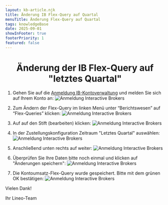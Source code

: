 ```yaml
---
layout: kb-article.njk
title: Änderung IB Flex-Query auf Quartal
menuTitle: Änderung Flex-Query auf Quartal
tags: knowledgeBase
date: 2025-09-01
showInFooter: true
footerPriority: 1
featured: false
---
```


# <center>Änderung der IB Flex-Query auf "letztes Quartal"</center>


1. Gehen Sie auf die [Anmeldung IB-Kontoverwaltung](https://www.interactivebrokers.ie/sso/Login?RL=1) und melden Sie sich auf Ihrem Konto an:
![Anmeldung Interactive Brokers](/assets/images/anleitungen/anbindung/01-anmeldung-ib.png)

2. Zum Ändern der Flex-Query im linken Menü unter “Berichtswesen” auf “Flex-Queries” klicken:
![Anmeldung Interactive Brokers](/assets/images/anleitungen/anbindung/02-menue-berichtswesen.png)

3. Auf auf den Stift (bearbeiten) klicken:
![Anmeldung Interactive Brokers](/assets/images/anleitungen/aenderung-quartal/01-flex-query-bearbeiten.png)

4. In der Zustellungskonfiguration Zeitraum "Letztes Quartal" auswählen:
![Anmeldung Interactive Brokers](/assets/images/anleitungen/aenderung-quartal/02-bearbeiten.png)

5. Anschließend unten rechts auf weiter:
![Anmeldung Interactive Brokers](/assets/images/anleitungen/aenderung-quartal/03-weiter.png)

6. Überprüfen Sie Ihre Daten bitte noch einmal und klicken auf "Änderungen speichern":
![Anmeldung Interactive Brokers](/assets/images/anleitungen/aenderung-quartal/04-aenderungen-speichern.png)

7. Die Kontoumsatz-Flex-Query wurde gespeichert. Bitte mit dem grünen OK bestätigen:
![Anmeldung Interactive Brokers](/assets/images/anleitungen/aenderung-quartal/05-ok.png)

Vielen Dank!

Ihr Lineo-Team
